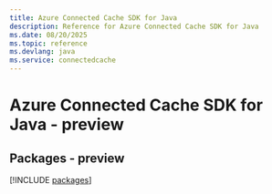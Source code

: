 ```yaml
---
title: Azure Connected Cache SDK for Java
description: Reference for Azure Connected Cache SDK for Java
ms.date: 08/20/2025
ms.topic: reference
ms.devlang: java
ms.service: connectedcache
---
```

# Azure Connected Cache SDK for Java - preview
## Packages - preview
[!INCLUDE [packages](connected-cache-index.md)]